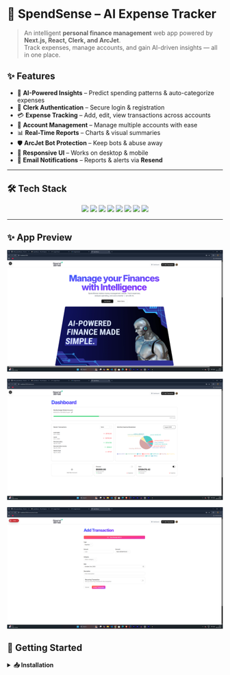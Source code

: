 # 💸 SpendSense – AI Expense Tracker  

> An intelligent **personal finance management** web app powered by **Next.js, React, Clerk, and ArcJet**.  
Track expenses, manage accounts, and gain AI-driven insights — all in one place.  

## ✨ Features  

- 🤖 **AI-Powered Insights** – Predict spending patterns & auto-categorize expenses  
- 🔐 **Clerk Authentication** – Secure login & registration  
- 💳 **Expense Tracking** – Add, edit, view transactions across accounts  
- 🏦 **Account Management** – Manage multiple accounts with ease  
- 📊 **Real-Time Reports** – Charts & visual summaries  
- 🛡 **ArcJet Bot Protection** – Keep bots & abuse away  
- 📱 **Responsive UI** – Works on desktop & mobile  
- 📧 **Email Notifications** – Reports & alerts via **Resend**  

---

## 🛠 Tech Stack  

<p align="center">
  <img src="https://img.shields.io/badge/React-19-61DAFB?logo=react&logoColor=black" />
  
  <img src="https://img.shields.io/badge/Next.js-15.5-black?logo=next.js" />
  
  <img src="https://img.shields.io/badge/TailwindCSS-3.4-38B2AC?logo=tailwindcss&logoColor=white" />
  
  <img src="https://img.shields.io/badge/Clerk-Auth-purple?logo=clerk" />
  
  <img src="https://img.shields.io/badge/ArcJet-Security-blue?logo=shield" />
  
  <img src="https://img.shields.io/badge/PostgreSQL-DB-316192?logo=postgresql" />
  
  <img src="https://img.shields.io/badge/Prisma-ORM-2D3748?logo=prisma" />
  
  <img src="https://img.shields.io/badge/Recharts-Graphs-orange" />
  
</p>

---

## ✨ App Preview

![Alt text for image 1](assets/1.png)

![Alt text for image 2](assets/2.png)

![Alt text for image 3](assets/3.png)


## 🚀 Getting Started  

<details>
  <summary><b>📥 Installation</b></summary>

```bash
# Clone the repository
git clone https://github.com/Deepakkumar2387/SpendSense---The-Ai-Expense-Tracker-.git
cd spendsense

# Install dependencies
npm install
# or
yarn install

Create a .env file in the root directory:

NEXT_PUBLIC_CLERK_FRONTEND_API=<your-clerk-frontend-api>
CLERK_API_KEY=<your-clerk-backend-api>
ARCJET_KEY=<your-arcjet-key>
DATABASE_URL=<your-database-url>

npm run dev
# or
yarn dev


Now open 👉 http://localhost:3000


📂 Project Structure
SpendSense/
│
├─ app/                # Next.js App directory
│   ├─ (main)/         # Main pages
│   ├─ middleware.ts   # ArcJet + Clerk middleware
│   └─ _components/    # Reusable components
│
├─ lib/                # Helper functions
├─ prisma/             # Prisma schema & migrations
├─ public/             # Static assets
├─ components/         # React components
├─ package.json
└─ README.md

📖 Usage

🔑 Login / Register with Clerk

💳 Add accounts & transactions

📊 View AI-powered insights & reports

📧 Receive alerts via email

🚀 Deployment

Push your project to GitHub

Import into Vercel

Set environment variables in Vercel dashboard

Hit Deploy! 🎉

🤝 Contributing

🍴 Fork the repository

🌿 Create your branch

💾 Commit changes

🚀 Push & Open PR



## Deployment
Deployed on Railway: https://spendsense-the-ai-expense-tracker-production.up.railway.app/


🏷 About

SpendSense – For anyone who wants to manage money smartly with AI.



